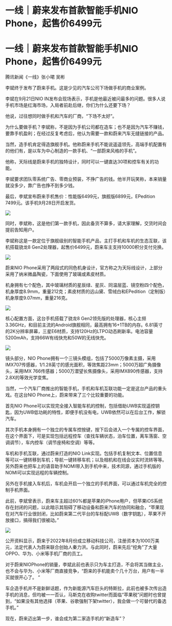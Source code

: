 # 一线｜蔚来发布首款智能手机NIO Phone，起售价6499元

# 一线｜蔚来发布首款智能手机NIO Phone，起售价6499元

腾讯新闻《一线》张小珺 吴彬

李斌终于发布了蔚来手机。这是少见的汽车公司下场做手机的商业案例。

李斌在9月21日NIO IN发布会现场表示，手机是他最近被问最多的问题。很多人说手机市场是红海市场，入局者前赴后继，你们为什么还要下场？

他说，过往想同时做手机和汽车的厂商，“下场不太好”。

为什么要做手机？李斌称，不是因为手机公司都在造车；也不是因为汽车不赚钱，要靠手机盈利；在经过反复考虑后，他认为需要一款和蔚来汽车无缝链接的产品。

当然，造手机肯定得造旗舰手机。他称蔚来手机不能说遥遥领先，高端手机配置有的他们有，是以车为中心制造的一款手机、“一部蔚来风格的手机”。

他称，天际线是蔚来手机的独特设计，同时可以一键直达30项和控车有关的功能。

李斌要求团队零系统广告、零商业预装，不挣广告的钱。他半开玩笑称，本来销量就没多少，靠广告也挣不到多少钱。

最后，李斌宣布蔚来手机售价：性能版6499元，旗舰版6899元，EPedition 7499元。该手机9月28日开启发货。

![](https://inews.gtimg.com/om_bt/ON-o2OjUegDUXheUP7ht517NAK5GTyZAZ0WPsdUSy5aVoAA/1000)

同时，李斌称，这是他们第一款手机，因此备货不算多，请大家理解，交货时间会提前告知用户。

李斌称这是一款定位于旗舰级别的智能手机产品，主打手机和车机的生态互联，该机搭载骁龙8 Gen2处理器，起售价6499元，蔚来车主支持10000积分支付兑换。

![](https://inews.gtimg.com/news_bt/OU2dgalX4MorbtVzS_2ZsH5daRPAhTsqFNcfHa8ExmCx8AA/1000)

蔚来NIO Phone采用了两段式的同色机身设计，官方称之为天际线设计，上部分采用了纳米微晶陶瓷，下面使用了玻璃或素皮材质。

机身拥有七个配色，其中玻璃材质的星辰绿、星灰、同温层蓝、镜空粉四个配色，机身厚度8.9mm，重量212克；素皮材质的远山黛、雪绒白和EPedition（定制版）机身厚度9.07mm，重量216克。

![](https://inews.gtimg.com/news_bt/O-5fnIt3etTBNxGlXvgB2H4I3y0auDdwQUlTmEx0Ri-K8AA/1000)

核心配置方面，这台手机搭载了骁龙8
Gen2领先版的处理器，核心主频3.36GHz，和目前主流的Android旗舰相同，最高拥有16+1TB的内存。6.81英寸的2K分辨率屏幕，三星E6材质，支持120Hz的LTPO动态刷新率。电池容量5200mAh，支持66W有线快充和50W的无线快充。

![](https://inews.gtimg.com/news_bt/OPqPOpxgoZSv5kB5GZf4wJ_ksEgiZkp70ONotTZhFEtsAAA/1000)

镜头部分，NIO
Phone拥有一个三镜头模组，包括了5000万像素主摄，采用IMX707传感器，1/1.28英寸的感光面积，等效焦距23mm；5000万超广角摄像头，采用IMX
766传感器；5000万潜望长焦摄像头，采用IMX890传感器，支持2.8X的等效光学变焦。

当然，一个汽车厂商推出的智能手机，手机和车机互联功能一定是这台产品的重头戏。在这台NIO Phone上，蔚来带来了三个比较重要的功能。

首先NIO
Phone可以实现完全接入智能车机的控制，包括借助UWB实现遥控钥匙，因为UWB低功耗的特性，即便手机没有电，UWB依然可以在后台工作，解锁汽车。

其次手机本身拥有一个独立的专属车控按键，按下后会进入一个专属的控车界面，在这个界面下，可是实现包括远程控车（查找车辆状态，泊车位置，离车落窗、空调调节），车内控车（调节座椅和空调）等等。

车机和手机互联，通过蔚来打造的NIO
Link实现。包括手机复制文本、位置信息等可以一键转移到车机；导航一键转移车机；以及相机和在线会议实时流转等等。另外蔚来也把车上的语音助手NOMI带入到手机中来，技术同源，通过手机版的NOMI可以实现远程的车辆控制。

另外在手机接入车机后，车机会开启一个独立的手机界面，可以通过车机完全的控制手机界面。

此前，李斌曾表示，蔚来车主超过60%都是苹果的iPhone用户，但苹果iOS系统存在封闭的问题，以此暗示其阻碍了移动设备和蔚来汽车的协同和融合，“苹果现在对汽车行业很封闭，比如蔚来第二代平台的车标配UWB（数字钥匙），苹果不开放接口，搞得我们很被动。”

![](https://inews.gtimg.com/news_bt/OvxXyH7-DsZRX7uyO8tlHIFFOtZO1MBn0BLSky78Jd7jUAA/1000)

公开资料显示，蔚来于2022年8月份成立移动科技公司，注册资本为1000万美元，法定代表人为蔚来联合创始人秦力洪。与此同时，蔚来先后“挖角”了大量OPPO、华为、小米等手机厂商的员工。

对于蔚来NIOPhone的销量，李斌此前也表示只为车主打造，不会将其当做主业，也不会与华为、小米等厂商直接竞争，“蔚来的手机能卖个几十万台，用户有一半买就很开心了。
”

车企造手机并不是新鲜话题，作为新能源汽车巨头的特斯拉，此前也被多次传出造手机的消息，但均被一一否认，马斯克在收购twitter而面临“苹果税”问题时也曾提到，“如果没有其他选择（苹果、谷歌强制下架twitter），我会做一个可替代的备选手机。”

现在，蔚来迈出第一步，谁会成为第二家造手机的“新造车”？

